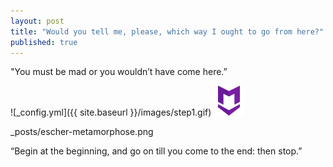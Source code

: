 ```yaml
---
layout: post
title: "Would you tell me, please, which way I ought to go from here?"
published: true
---
```


"You must be mad or you wouldn’t have come here.” 

![_config.yml]({{ site.baseurl }}/images/step1.gif)
![alt text](https://github.com/adam-p/markdown-here/raw/master/src/common/images/icon48.png "Logo Title Text 1")




_posts/escher-metamorphose.png

“Begin at the beginning, and go on till you come to the end: then stop.”
